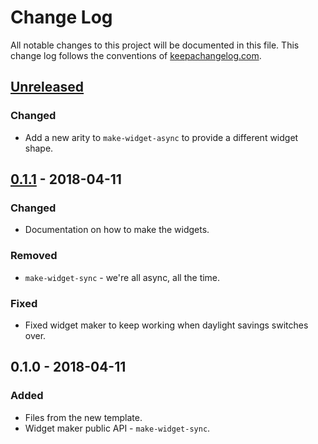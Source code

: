 # Change Log
All notable changes to this project will be documented in this file. This change log follows the conventions of [keepachangelog.com](http://keepachangelog.com/).

## [Unreleased]
### Changed
- Add a new arity to `make-widget-async` to provide a different widget shape.

## [0.1.1] - 2018-04-11
### Changed
- Documentation on how to make the widgets.

### Removed
- `make-widget-sync` - we're all async, all the time.

### Fixed
- Fixed widget maker to keep working when daylight savings switches over.

## 0.1.0 - 2018-04-11
### Added
- Files from the new template.
- Widget maker public API - `make-widget-sync`.

[Unreleased]: https://github.com/your-name/clojure-scrapper/compare/0.1.1...HEAD
[0.1.1]: https://github.com/your-name/clojure-scrapper/compare/0.1.0...0.1.1
